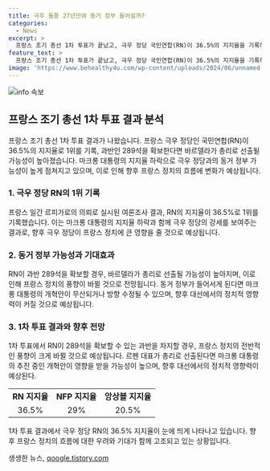 ```yaml
---
title: 극우 돌풍 27년만에 동거 정부 들어설까?
categories:
  - News
excerpt: >
  프랑스 조기 총선 1차 투표가 끝났고, 극우 정당 국민연합(RN)이 36.5%의 지지율을 기록하여 1위를 차지했다. 이에 대해 마크롱 대통령의 동료 총리로 바르델라가 선출될 가능성이 높아졌으며, 르펜 반사이익이 우려되는 상황이다. 이번 선거는 정부 운영을 주도하는 총리를 선택하는 것으로, RN이나 NFP가 다수당을 차지할 경우 마크롱 대통령은 다른 당 출신 총리와 동거정부를 구성해야 할 것으로 예상된다. 르펜의 승리가 예상되는 가운데, 2차 투표가 치러지지 않고 1차 투표에서 당선자가 나올 가능성도 있다.
feature_text: >
  프랑스 조기 총선 1차 투표가 끝났고, 극우 정당 국민연합(RN)이 36.5%의 지지율을 기록하여 1위를 차지했다. 이에 대해 마크롱 대통령의 동료 총리로 바르델라가 선출될 가능성이 높아졌으며, 르펜 반사이익이 우려되는 상황이다. 이번 선거는 정부 운영을 주도하는 총리를 선택하는 것으로, RN이나 NFP가 다수당을 차지할 경우 마크롱 대통령은 다른 당 출신 총리와 동거정부를 구성해야 할 것으로 예상된다. 르펜의 승리가 예상되는 가운데, 2차 투표가 치러지지 않고 1차 투표에서 당선자가 나올 가능성도 있다.
image: 'https://www.behealthy4u.com/wp-content/uploads/2024/06/unnamed-file.png'
---
```


<p><img src="https://www.behealthy4u.com/wp-content/uploads/2024/06/unnamed-file.png" alt="info 속보" /></p>

<h2 data-ke-size="size26">프랑스 조기 총선 1차 투표 결과 분석</h2>

<p data-ke-size="size16">프랑스 조기 총선 1차 투표 결과가 나왔습니다. 프랑스 극우 정당인 국민연합(RN)이 36.5%의 지지율로 1위를 기록, 과반인 289석을 확보한다면 바르델라가 총리로 선출될 가능성이 높아졌습니다. 마크롱 대통령의 지지율 하락으로 극우 정당과의 동거 정부 가능성이 높게 점쳐지고 있으며, 이로 인해 향후 프랑스 정치의 흐름에 변화가 예상됩니다.</p>

<h3 data-ke-size="size24">1. 극우 정당 RN의 1위 기록</h3>

<p data-ke-size="size16">프랑스 일간 르피가로의 의뢰로 실시된 여론조사 결과, RN의 지지율이 36.5%로 1위를 기록했습니다. 이는 마크롱 대통령의 지지율 하락과 함께 극우 정당의 강세를 보여주는 결과로, 향후 극우 정당이 프랑스 정치에 큰 영향을 줄 것으로 예상됩니다.</p>

<h3 data-ke-size="size24">2. 동거 정부 가능성과 기대효과</h3>

<p data-ke-size="size16">RN이 과반 289석을 확보할 경우, 바르델라가 총리로 선출될 가능성이 높아지며, 이로 인해 프랑스 정치의 풍향이 바뀔 것으로 전망됩니다. 동거 정부가 들어서게 된다면 마크롱 대통령의 개혁안이 무산되거나 방향 수정될 수 있으며, 향후 대선에서의 정치적 영향력이 커질 것으로 예상됩니다.</p>

<h3 data-ke-size="size24">3. 1차 투표 결과와 향후 전망</h3>

<p data-ke-size="size16">1차 투표에서 RN이 289석을 확보할 수 있는 과반을 차지할 경우, 프랑스 정치의 전반적인 풍향이 크게 바뀔 것으로 예상됩니다. 르펜 대표가 총리로 선출된다면 마크롱 대통령의 추진 중인 개혁안이 영향을 받을 가능성이 높으며, 향후 대선에서의 정치적 영향력이 예상된다.</p>

<table>
    <tr>
        <td style="text-align: center; height: 17px;"><b>RN 지지율</b></td>
        <td style="text-align: center; height: 17px;"><b>NFP 지지율</b></td>
        <td style="text-align: center; height: 17px;"><b>앙상블 지지율</b></td>
    </tr>
    <tr>
        <td style="text-align: center; height: 17px;">36.5%</td>
        <td style="text-align: center; height: 17px;">29%</td>
        <td style="text-align: center; height: 17px;">20.5%</td>
    </tr>
</table>

<p data-ke-size="size16">1차 투표 결과에서 극우 정당 RN의 36.5% 지지율이 눈에 띄게 나타나고 있습니다. 향후 프랑스 정치의 흐름에 대한 우려와 기대가 함께 고조되고 있는 상황입니다.</p>
생생한 뉴스, <a href="https://qoogle.tistory.com" rel="dofollow">qoogle.tistory.com</a>


